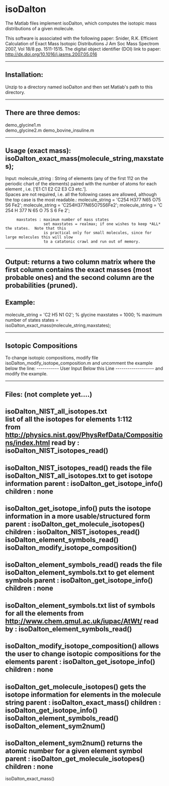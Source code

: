 # isoDalton

The Matlab files implement isoDalton, which computes the isotopic mass distributions
of a given molecule.

This software is associated with the following paper:
Snider, R.K. Efficient Calculation of Exact Mass Isotopic Distributions
J Am Soc Mass Spectrom 2007, Vol 18/8 pp. 1511-1515.
The digital object identifier (DOI) link to paper:  http://dx.doi.org/10.1016/j.jasms.2007.05.016

-------------------------------------------------------------------------------
Installation:
-------------------------------------------------------------------------------
Unzip to a directory named isoDalton and then set Matlab's path to this 
directory.


-------------------------------------------------------------------------------
There are three demos:
-------------------------------------------------------------------------------
demo_glycine1.m          
demo_glycine2.m
demo_bovine_insuline.m



-------------------------------------------------------------------------------
Usage (exact mass):
isoDalton_exact_mass(molecule_string,maxstates);
-------------------------------------------------------------------------------

 Input:  molecule_string :
         String of elements <Ex> (any of the first 112 on the periodic chart of the elements)
         paired with the number of atoms for each element <Cx>, i.e. ['E1 C1 E2 C2 E3 C3 etc.'].  
         Spaces are not required, i.e. all the following cases are allowed, although the top case is 
         the most readable.:
         molecule_string = 'C254 H377 N65 O75 S6 Fe2';
         molecule_string = 'C254H377N65O75S6Fe2';
         molecule_string = 'C 254 H 377 N 65 O 75 S 6 Fe 2';

         maxstates : maximum number of mass states
                     set maxstates = realmax; if one wishes to keep *ALL* the states.  Note that this
                     is practical only for small molecules, since for large molecules this will slow
                     to a catatonic crawl and run out of memory.

---------------------------------------------------------------------------------------------------

 Output:  	returns a two column matrix where the first column contains the exact masses
           (most probable ones) and the second column are the probabilities (pruned).
---------------------------------------------------------------------------------------------------
Example:
-------------------------------------------------------------------------------
molecule_string = 'C2 H5 N1 O2';  % glycine
maxstates = 1000;          % maximum number of states
states = isoDalton_exact_mass(molecule_string,maxstates);





-------------------------------------------------------------------------------
Isotopic Compositions
-------------------------------------------------------------------------------
To change isotopic compositions, modify file isoDalton_modify_isotope_composition.m
and uncomment the example below the line: 
-----------     User Input Below this Line -------------------
and modify the example.



-------------------------------------------------------------------------------
Files:  (not complete yet....)
-------------------------------------------------------------------------------
isoDalton_NIST_all_isotopes.txt      
            list of all the isotopes for elements 1:112  
            from   http://physics.nist.gov/PhysRefData/Compositions/index.html
read by :   isoDalton_NIST_isotopes_read()
------------
isoDalton_NIST_isotopes_read() 
            reads the file isoDalton_NIST_all_isotopes.txt to get isotope information
parent   :  isoDalton_get_isotope_info()
children :  none
------------
isoDalton_get_isotope_info()
            puts the isotope information in a more usable/structured form
parent   :  isoDalton_get_molecule_isotopes()
children :  isoDalton_NIST_isotopes_read()
            isoDalton_element_symbols_read()
            isoDalton_modify_isotope_composition()
------------
isoDalton_element_symbols_read()
            reads the file isoDalton_element_symbols.txt to get element symbols
parent   :  isoDalton_get_isotope_info()
children :  none
------------
isoDalton_element_symbols.txt
            list of symbols for all the elements
            from http://www.chem.qmul.ac.uk/iupac/AtWt/
read by  :  isoDalton_element_symbols_read()
------------
isoDalton_modify_isotope_composition()
            allows the user to change isotopic compositions for the elements
parent   :  isoDalton_get_isotope_info()
children :  none
------------
isoDalton_get_molecule_isotopes()
            gets the isotope information for elements in the molecule string
parent   :  isoDalton_exact_mass()
children :  isoDalton_get_isotope_info()
            isoDalton_element_symbols_read()
            isoDalton_element_sym2num()
------------
isoDalton_element_sym2num()
            returns the atomic number for a given element symbol
parent   :  isoDalton_get_molecule_isotopes()
children :  none
------------
isoDalton_exact_mass()





